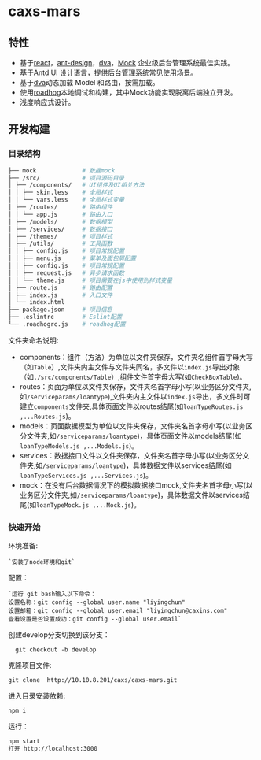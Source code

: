 # caxs-mars



## 特性

-   基于[react](https://github.com/facebook/react)，[ant-design](https://github.com/ant-design/ant-design)，[dva](https://github.com/dvajs/dva)，[Mock](https://github.com/nuysoft/Mock) 企业级后台管理系统最佳实践。
-   基于Antd UI 设计语言，提供后台管理系统常见使用场景。
-   基于[dva](https://github.com/dvajs/dva)动态加载 Model 和路由，按需加载。
-   使用[roadhog](https://github.com/sorrycc/roadhog)本地调试和构建，其中Mock功能实现脱离后端独立开发。
-   浅度响应式设计。


## 开发构建

### 目录结构

```bash
├── mock             # 数据mock
├── /src/            # 项目源码目录
│ ├── /components/   # UI组件及UI相关方法
│ │ ├── skin.less    # 全局样式
│ │ └── vars.less    # 全局样式变量
│ ├── /routes/       # 路由组件
│ │ └── app.js       # 路由入口
│ ├── /models/       # 数据模型
│ ├── /services/     # 数据接口
│ ├── /themes/       # 项目样式
│ ├── /utils/        # 工具函数
│ │ ├── config.js    # 项目常规配置
│ │ ├── menu.js      # 菜单及面包屑配置
│ │ ├── config.js    # 项目常规配置
│ │ ├── request.js   # 异步请求函数
│ │ └── theme.js     # 项目需要在js中使用到样式变量
│ ├── route.js       # 路由配置
│ ├── index.js       # 入口文件
│ └── index.html     
├── package.json     # 项目信息
├── .eslintrc        # Eslint配置
└── .roadhogrc.js    # roadhog配置
```

文件夹命名说明:

-   components：组件（方法）为单位以文件夹保存，文件夹名组件首字母大写（如`Table`）,文件夹内主文件与文件夹同名，多文件以`index.js`导出对象（如`./src/components/Table`）,组件文件首字母大写(如`CheckBoxTable`)。
-   routes：页面为单位以文件夹保存，文件夹名首字母小写(以业务区分文件夹,如`/serviceparams/loantype`),文件夹内主文件以`index.js`导出，多文件时可建立`components`文件夹,具体页面文件以routes结尾(如`loanTypeRoutes.js ,...Routes.js`)。
-   models：页面数据模型为单位以文件夹保存，文件夹名首字母小写(以业务区分文件夹,如`/serviceparams/loantype`)，具体页面文件以models结尾(如`loanTypeModels.js ,...Models.js`)。
-   services：数据接口文件以文件夹保存，文件夹名首字母小写(以业务区分文件夹,如`/serviceparams/loantype`)，具体数据文件以services结尾(如`loanTypeServices.js ,...Services.js`)。
-   mock：在没有后台数据情况下的模拟数据接口mock,文件夹名首字母小写(以业务区分文件夹,如`/serviceparams/loantype`)，具体数据文件以services结尾(如`loanTypeMock.js ,...Mock.js`)。

### 快速开始
环境准备:

    `安装了node环境和git`
配置：

    `运行 git bash输入以下命令：
    设置名称：git config --global user.name "liyingchun"
    设置邮箱：git config --global user.email "liyingchun@caxins.com"
    查看设置是否设置成功：git config --global user.email`
创建develop分支切换到该分支：

      git checkout -b develop

克隆项目文件:

    git clone  http://10.10.8.201/caxs/caxs-mars.git

进入目录安装依赖:

    npm i 

运行：

```bash
npm start
打开 http://localhost:3000
```



